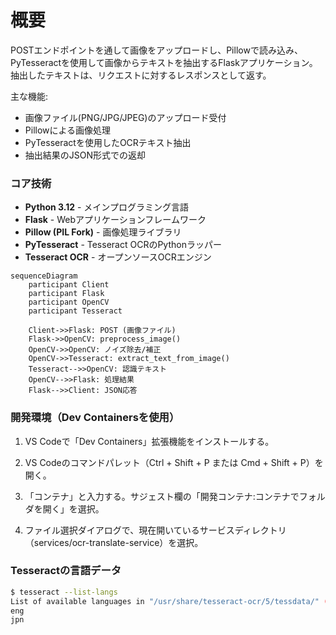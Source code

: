 # 概要
POSTエンドポイントを通して画像をアップロードし、Pillowで読み込み、PyTesseractを使用して画像からテキストを抽出するFlaskアプリケーション。
抽出したテキストは、リクエストに対するレスポンスとして返す。

主な機能:
- 画像ファイル(PNG/JPG/JPEG)のアップロード受付
- Pillowによる画像処理
- PyTesseractを使用したOCRテキスト抽出
- 抽出結果のJSON形式での返却

### コア技術
- **Python 3.12** - メインプログラミング言語
- **Flask** - Webアプリケーションフレームワーク
- **Pillow (PIL Fork)** - 画像処理ライブラリ
- **PyTesseract** - Tesseract OCRのPythonラッパー
- **Tesseract OCR** - オープンソースOCRエンジン


```mermaid
sequenceDiagram
    participant Client
    participant Flask
    participant OpenCV
    participant Tesseract
    
    Client->>Flask: POST (画像ファイル)
    Flask->>OpenCV: preprocess_image()
    OpenCV->>OpenCV: ノイズ除去/補正
    OpenCV->>Tesseract: extract_text_from_image()
    Tesseract-->>OpenCV: 認識テキスト
    OpenCV-->>Flask: 処理結果
    Flask-->>Client: JSON応答
```


### 開発環境（Dev Containersを使用）
1. VS Codeで「Dev Containers」拡張機能をインストールする。

2. VS Codeのコマンドパレット（Ctrl + Shift + P または Cmd + Shift + P）を開く。

3. 「コンテナ」と入力する。サジェスト欄の「開発コンテナ:コンテナでフォルダを開く」を選択。

4. ファイル選択ダイアログで、現在開いているサービスディレクトリ（services/ocr-translate-service）を選択。

### Tesseractの言語データ
```bash
$ tesseract --list-langs
List of available languages in "/usr/share/tesseract-ocr/5/tessdata/" (3):
eng
jpn
```
